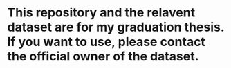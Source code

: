 # This repository and the relavent dataset are for my graduation thesis. If you want to use, please contact the official owner of the dataset.
